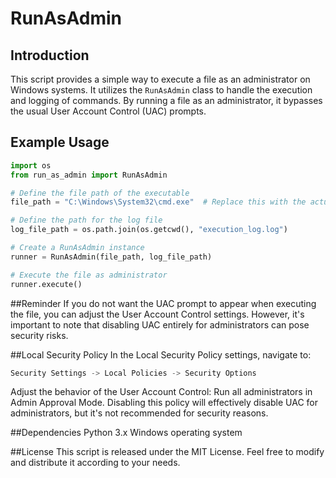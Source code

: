 # RunAsAdmin

## Introduction
This script provides a simple way to execute a file as an administrator on Windows systems. It utilizes the `RunAsAdmin` class to handle the execution and logging of commands. By running a file as an administrator, it bypasses the usual User Account Control (UAC) prompts.

## Example Usage
```python
import os
from run_as_admin import RunAsAdmin

# Define the file path of the executable
file_path = "C:\Windows\System32\cmd.exe"  # Replace this with the actual file path

# Define the path for the log file
log_file_path = os.path.join(os.getcwd(), "execution_log.log")

# Create a RunAsAdmin instance
runner = RunAsAdmin(file_path, log_file_path)

# Execute the file as administrator
runner.execute()
```

##Reminder
If you do not want the UAC prompt to appear when executing the file, you can adjust the User Account Control settings. However, it's important to note that disabling UAC entirely for administrators can pose security risks.

##Local Security Policy
In the Local Security Policy settings, navigate to:
```rust
Security Settings -> Local Policies -> Security Options
```
Adjust the behavior of the User Account Control: Run all administrators in Admin Approval Mode. Disabling this policy will effectively disable UAC for administrators, but it's not recommended for security reasons.

##Dependencies
Python 3.x
Windows operating system

##License
This script is released under the MIT License. Feel free to modify and distribute it according to your needs.
